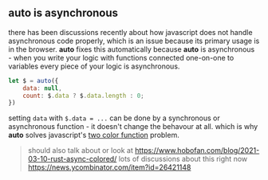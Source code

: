 
## auto is asynchronous

there has been discussions recently about how javascript
does not handle asynchronous code properly, which is an
issue because its primary usage is in the browser.
**auto** fixes this automatically because **auto**
is asynchronous - when you write your logic with
functions connected one-on-one to variables
every piece of your logic is asynchronous.

```js
let $ = auto({
    data: null,
    count: $.data ? $.data.length : 0;
})
```

setting `data` with `$.data = ...` can be done
by a synchronous or asynchronous function - it
doesn't change the behavour at all. which is why
**auto** solves javascript's [two color function](https://journal.stuffwithstuff.com/2015/02/01/what-color-is-your-function/)
problem.

> should also talk about or look at https://www.hobofan.com/blog/2021-03-10-rust-async-colored/
> lots of discussions about this right now https://news.ycombinator.com/item?id=26421148